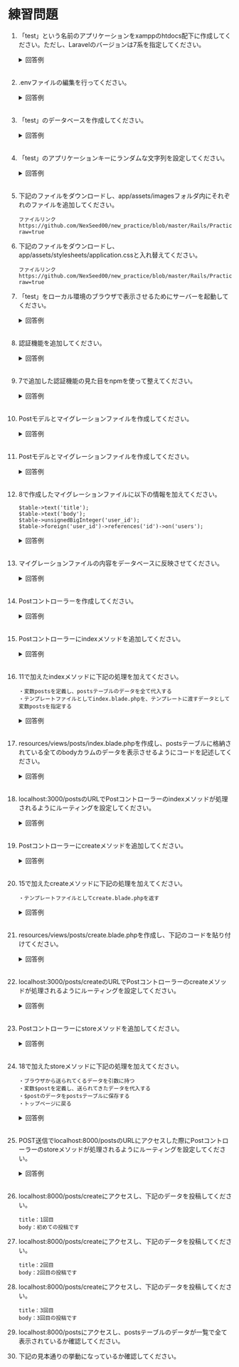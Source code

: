 # 練習問題

1. 「test」という名前のアプリケーションをxamppのhtdocs配下に作成してください。ただし、Laravelのバージョンは7系を指定してください。

	<details><summary>回答例</summary><div>
		
	```
	composer create-project --prefer-dist laravel/laravel test "7.*"
	```
		
	</div></details>

	<br>

2. .envファイルの編集を行ってください。

	<details><summary>回答例</summary><div>
		
    ```
    DB_SOCKET=/Applications/XAMPP/xamppfiles/var/mysql/mysql.sock
    DB_DATABASE=test
    ```
		
	</div></details>

	<br>

3. 「test」のデータベースを作成してください。

	<details><summary>回答例</summary><div>
		
	```
	phpmyadminにて.envファイルに記載のデータベース名でデータベース作成
	```
		
	</div></details>

	<br>

4. 「test」のアプリケーションキーにランダムな文字列を設定してください。

	<details><summary>回答例</summary><div>
		
	```
	php artisan key:generate
	```
		
	</div></details>
	
	<br>

5. 下記のファイルをダウンロードし、app/assets/imagesフォルダ内にそれぞれのファイルを追加してください。

	```
    ファイルリンク
    https://github.com/NexSeed00/new_practice/blob/master/Rails/Practice/img.zip?raw=true
    ```

6. 下記のファイルをダウンロードし、app/assets/stylesheets/application.cssと入れ替えてください。

	```
    ファイルリンク
    https://github.com/NexSeed00/new_practice/blob/master/Rails/Practice/application.css.zip?raw=true
    ```

7. 「test」をローカル環境のブラウザで表示させるためにサーバーを起動してください。

	<details><summary>回答例</summary><div>
		
	```
	php artisan serve
	```
		
	</div></details>
	

	<br>

8. 認証機能を追加してください。

	<details><summary>回答例</summary><div>
		
	```
	composer require laravel/ui "^2.0"
    php artisan ui vue --auth
	```
		
	</div></details>
	
	<br>

9. 7で追加した認証機能の見た目をnpmを使って整えてください。

	<details><summary>回答例</summary><div>
		
	```
    npm install
    npm run dev
	```
		
	</div></details>
	
	<br>

10. Postモデルとマイグレーションファイルを作成してください。

	<details><summary>回答例</summary><div>
		
	```
    php artisan make:model Post --migration
    ```
		
	</div></details>
	
	<br>

11. Postモデルとマイグレーションファイルを作成してください。

	<details><summary>回答例</summary><div>
		
	```
    php artisan make:model Post --migration
    ```
		
	</div></details>
	
	<br>

12. 8で作成したマイグレーションファイルに以下の情報を加えてください。

    ```php:
    $table->text('title');
    $table->text('body');
    $table->unsignedBigInteger('user_id');
    $table->foreign('user_id')->references('id')->on('users');
    ```

	<details><summary>回答例</summary><div>
		
	```php:
    <?php

    use Illuminate\Database\Migrations\Migration;
    use Illuminate\Database\Schema\Blueprint;
    use Illuminate\Support\Facades\Schema;

    class CreatePostsTable extends Migration
    {
        /**
        * Run the migrations.
        *
        * @return void
        */
        public function up()
        {
            Schema::create('posts', function (Blueprint $table) {
                $table->id();
                $table->text('title');
                $table->text('body');
                $table->unsignedBigInteger('user_id');
                $table->foreign('user_id')->references('id')->on('users');
                $table->timestamps();
            });
        }

        /**
        * Reverse the migrations.
        *
        * @return void
        */
        public function down()
        {
            Schema::dropIfExists('posts');
        }
    }
    ```
		
	</div></details>
	
	<br>

13. マイグレーションファイルの内容をデータベースに反映させてください。

	<details><summary>回答例</summary><div>
		
	```
    php artisan migrate
    ```
		
	</div></details>
	
	<br>

14. Postコントローラーを作成してください。

	<details><summary>回答例</summary><div>
		
	```
    php artisan make:controller PostController
    ```
		
	</div></details>
	
	<br>

15. Postコントローラーにindexメソッドを追加してください。

	<details><summary>回答例</summary><div>
		
	```php:
    <?php

    namespace App\Http\Controllers;

    use Illuminate\Http\Request;

    class PostsController extends Controller
    {
        public function index()
        {
            
        }
    }
	```
		
	</div></details>
	

	<br>

16. 11で加えたindexメソッドに下記の処理を加えてください。

    ```
    ・変数postsを定義し、postsテーブルのデータを全て代入する
    ・テンプレートファイルとしてindex.blade.phpを、テンプレートに渡すデータとして変数postsを指定する
    ```

	<details><summary>回答例</summary><div>

        ```php:
        <?php

        namespace App\Http\Controllers;

        use Illuminate\Http\Request;

        class PostsController extends Controller
        {
            public function index()
            {
                $posts = Post::all();
                return view('post/index', [
                    'posts' => $posts
                ]);
            }
        }
        ```

	</div></details>

	<br>

17. resources/views/posts/index.blade.phpを作成し、postsテーブルに格納されている全てのbodyカラムのデータを表示させるようにコードを記述してください。

	<details><summary>回答例</summary><div>
		
    ```html:
    @foreach($posts as $post)
        <p>{{ $post->title }}</p>
        <p>{{ $post->body }}</p>
    @endforeach
    ```
		
	</div></details>
	
	<br>

18. localhost:3000/postsのURLでPostコントローラーのindexメソッドが処理されるようにルーティングを設定してください。

	<details><summary>回答例</summary><div>

	```php:
    Route::get('/posts', 'PostController@index')->name('Post.index');
	```
    
	</div></details>
	
	<br>

19. Postコントローラーにcreateメソッドを追加してください。

	<details><summary>回答例</summary><div>

        ```php:
        <?php

        namespace App\Http\Controllers;

        use Illuminate\Http\Request;

        class PostsController extends Controller
        {
            public function index()
            {
                $posts = Post::all();
                return view('post/index', [
                    'posts' => $posts
                ]);
            }

            public function create()
            {

            }
        }
        ```

	</div></details>
	
	<br>

20. 15で加えたcreateメソッドに下記の処理を加えてください。

    ```
    ・テンプレートファイルとしてcreate.blade.phpを返す
    ```

	<details><summary>回答例</summary><div>

	```php:
        <?php

        namespace App\Http\Controllers;

        use Illuminate\Http\Request;

        class PostsController extends Controller
        {
            public function index()
            {
                $posts = Post::all();
                return view('post/index', [
                    'posts' => $posts
                ]);
            }

            public function create()
            {
                return view('post.create');
            }
        }
	```
    
	</div></details>
	
	<br>


21. resources/views/posts/create.blade.phpを作成し、下記のコードを貼り付けてください。

	<details><summary>回答例</summary><div>
		
    ```html:
    <form action="{{ route('posts.store') }}" method="post">
    @csrf
    <div>
        タイトル：<br>
        <input type="text" name="title">

        内容：<br>
        <input type="textarea" name="body">
    </div>
    <input type="submit" value="投稿">
    </form>
    ```
		
	</div></details>
	
	<br>


22. localhost:3000/posts/createのURLでPostコントローラーのcreateメソッドが処理されるようにルーティングを設定してください。

	<details><summary>回答例</summary><div>

	```php:
    Route::get('/posts/create', 'PostController@create')->name('post.create');
	```
    
	</div></details>
	
	<br>

23. Postコントローラーにstoreメソッドを追加してください。

	<details><summary>回答例</summary><div>

        ```php:
        <?php

        namespace App\Http\Controllers;

        use Illuminate\Http\Request;

        class PostsController extends Controller
        {
            public function index()
            {
                $posts = Post::all();
                return view('post/index', [
                    'posts' => $posts
                ]);
            }

            public function create()
            {
                return view('post.create');
            }

            public function store()
            {

            }
        }
        ```

	</div></details>
	
	<br>

24. 18で加えたstoreメソッドに下記の処理を加えてください。

    ```
    ・ブラウザから送られてくるデータを引数に持つ
    ・変数$postを定義し、送られてきたデータを代入する
    ・$postのデータをpostsテーブルに保存する
    ・トップページに戻る
    ```

	<details><summary>回答例</summary><div>

    	```php:
        <?php

        namespace App\Http\Controllers;

        use Illuminate\Http\Request;

        class PostsController extends Controller
        {
            public function index()
            {
                $posts = Post::all();
                return view('post/index', [
                    'posts' => $posts
                ]);
            }

            public function create()
            {
                return view('post.create');
            }

            public function store(Request $request)
            {
                $post = new Post();
                $post->title = $request->title;
                $post->body = $request->body;
                $post->user_id = Auth::id();

                $post->save();
                return redirect()->route('posts.index');
            }
        }
	    ```
    
	</div></details>
	
	<br>

25. POST送信でlocalhost:8000/postsのURLにアクセスした際にPostコントローラーのstoreメソッドが処理されるようにルーティングを設定してください。

	<details><summary>回答例</summary><div>

	```php:
    Route::post('/posts', 'PostController@store')->name('post.store');
	```
    
	</div></details>
	
	<br>

26. localhost:8000/posts/createにアクセスし、下記のデータを投稿してください。

    ```
    title：1回目
    body：初めての投稿です
    ```

27. localhost:8000/posts/createにアクセスし、下記のデータを投稿してください。

    ```
    title：2回目
    body：2回目の投稿です
    ```

28. localhost:8000/posts/createにアクセスし、下記のデータを投稿してください。

    ```
    title：3回目
    body：3回目の投稿です
    ```

29. localhost:8000/postsにアクセスし、postsテーブルのデータが一覧で全て表示されているか確認してください。


30. 下記の見本通りの挙動になっているか確認してください。

